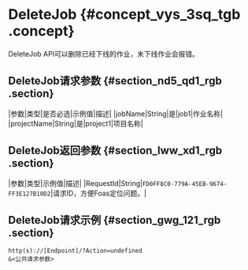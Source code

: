 # DeleteJob {#concept_vys_3sq_tgb .concept}

DeleteJob API可以删除已经下线的作业，未下线作业会报错。

## DeleteJob请求参数 {#section_nd5_qd1_rgb .section}

|参数|类型|是否必选|示例值|描述|
|jobName|String|是|job1|作业名称|
|projectName|String|是|project1|项目名称|

## DeleteJob返回参数 {#section_lww_xd1_rgb .section}

|参数|类型|示例值|描述|
|RequestId|String|`FD0FF8C0-779A-45EB-9674-FF3E127B10D2`|请求ID，方便Foas定位问题。|

## DeleteJob请求示例 {#section_gwg_121_rgb .section}

```
http(s)://[Endpoint]/?Action=undefined
&<公共请求参数>
```

